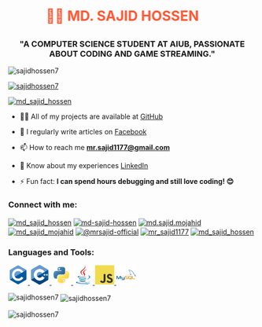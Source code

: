 <h1 align="center"><a href="#" style="color:#ff5733;"><marquee behavior="alternate">🙋‍♂️ MD. SAJID HOSSEN</marquee></a></h1>
<h3 align="center">"A COMPUTER SCIENCE STUDENT AT AIUB, PASSIONATE ABOUT CODING AND GAME STREAMING."</h3>

<p align="left"> <img src="https://komarev.com/ghpvc/?username=sajidhossen7&label=Profile%20views&color=0e75b6&style=flat" alt="sajidhossen7" /> </p>

<p align="left"> <a href="https://github.com/ryo-ma/github-profile-trophy"><img src="https://github-profile-trophy.vercel.app/?username=sajidhossen7" alt="sajidhossen7" /></a> </p>

<p align="left"> <a href="https://twitter.com/md_sajid_hossen" target="blank"><img src="https://img.shields.io/twitter/follow/md_sajid_hossen?logo=twitter&style=for-the-badge" alt="md_sajid_hossen" /></a> </p>

- 👨‍💻 All of my projects are available at [GitHub](https://github.com/Sajidhossen7)

- 📝 I regularly write articles on [Facebook](https://www.facebook.com/md.sajid.mojahid)

- 📫 How to reach me **mr.sajid1177@gmail.com**

- 📄 Know about my experiences [LinkedIn](https://www.linkedin.com/in/md-sajid-hossen/)

- ⚡ Fun fact: **I can spend hours debugging and still love coding! 😊**

<h3 align="left">Connect with me:</h3>
<p align="left">
<a href="https://twitter.com/md_sajid_hossen" target="blank"><img align="center" src="https://raw.githubusercontent.com/rahuldkjain/github-profile-readme-generator/master/src/images/icons/Social/twitter.svg" alt="md_sajid_hossen" height="30" width="40" /></a>
<a href="https://linkedin.com/in/md-sajid-hossen" target="blank"><img align="center" src="https://raw.githubusercontent.com/rahuldkjain/github-profile-readme-generator/master/src/images/icons/Social/linked-in-alt.svg" alt="md-sajid-hossen" height="30" width="40" /></a>
<a href="https://fb.com/md.sajid.mojahid" target="blank"><img align="center" src="https://raw.githubusercontent.com/rahuldkjain/github-profile-readme-generator/master/src/images/icons/Social/facebook.svg" alt="md.sajid.mojahid" height="30" width="40" /></a>
<a href="https://instagram.com/md_sajid_mojahid" target="blank"><img align="center" src="https://raw.githubusercontent.com/rahuldkjain/github-profile-readme-generator/master/src/images/icons/Social/instagram.svg" alt="md_sajid_mojahid" height="30" width="40" /></a>
<a href="https://www.youtube.com/c/@mrsajid-official" target="blank"><img align="center" src="https://raw.githubusercontent.com/rahuldkjain/github-profile-readme-generator/master/src/images/icons/Social/youtube.svg" alt="@mrsajid-official" height="30" width="40" /></a>
<a href="https://www.hackerrank.com/mr_sajid1177" target="blank"><img align="center" src="https://raw.githubusercontent.com/rahuldkjain/github-profile-readme-generator/master/src/images/icons/Social/hackerrank.svg" alt="mr_sajid1177" height="30" width="40" /></a>
<a href="https://www.hackerearth.com/md_sajid_hossen" target="blank"><img align="center" src="https://raw.githubusercontent.com/rahuldkjain/github-profile-readme-generator/master/src/images/icons/Social/hackerearth.svg" alt="md_sajid_hossen" height="30" width="40" /></a>
</p>

<h3 align="left">Languages and Tools:</h3>
<p align="left">
<a href="https://www.cprogramming.com/" target="_blank" rel="noreferrer"> <img src="https://raw.githubusercontent.com/devicons/devicon/master/icons/c/c-original.svg" alt="c" width="40" height="40"/> </a>
<a href="https://www.w3schools.com/cpp/" target="_blank" rel="noreferrer"> <img src="https://raw.githubusercontent.com/devicons/devicon/master/icons/cplusplus/cplusplus-original.svg" alt="cplusplus" width="40" height="40"/> </a>
<a href="https://www.python.org/" target="_blank" rel="noreferrer"> <img src="https://raw.githubusercontent.com/devicons/devicon/master/icons/python/python-original.svg" alt="python" width="40" height="40"/> </a>
<a href="https://www.java.com" target="_blank" rel="noreferrer"> <img src="https://raw.githubusercontent.com/devicons/devicon/master/icons/java/java-original.svg" alt="java" width="40" height="40"/> </a>
<a href="https://developer.mozilla.org/en-US/docs/Web/JavaScript" target="_blank" rel="noreferrer"> <img src="https://raw.githubusercontent.com/devicons/devicon/master/icons/javascript/javascript-original.svg" alt="javascript" width="40" height="40"/> </a>
<a href="https://www.mysql.com/" target="_blank" rel="noreferrer"> <img src="https://raw.githubusercontent.com/devicons/devicon/master/icons/mysql/mysql-original-wordmark.svg" alt="mysql" width="40" height="40"/> </a>
</p>

<p><img align="left" src="https://github-readme-stats.vercel.app/api/top-langs?username=sajidhossen7&show_icons=true&locale=en&layout=compact" alt="sajidhossen7" /></p>

<p>&nbsp;<img align="center" src="https://github-readme-stats.vercel.app/api?username=sajidhossen7&show_icons=true&locale=en" alt="sajidhossen7" /></p>

<p><img align="center" src="https://github-readme-streak-stats.herokuapp.com/?user=sajidhossen7&" alt="sajidhossen7" /></p>
